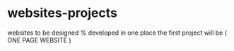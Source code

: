 # websites-projects
websites to be designed % developed in one place 
the first project will be ( ONE PAGE WEBSITE )
